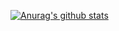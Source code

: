 [![Anurag's github stats](https://github-readme-stats.vercel.app/api?username=yyleon&theme=synthwave)](https://github.com/yyleon/github-readme-stats)
